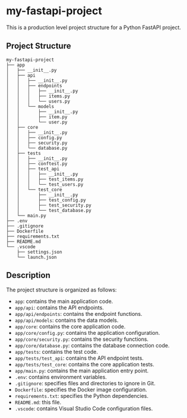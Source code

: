 # my-fastapi-project

This is a production level project structure for a Python FastAPI project.

## Project Structure

```
my-fastapi-project
├── app
│   ├── __init__.py
│   ├── api
│   │   ├── __init__.py
│   │   ├── endpoints
│   │   │   ├── __init__.py
│   │   │   ├── items.py
│   │   │   └── users.py
│   │   └── models
│   │       ├── __init__.py
│   │       ├── item.py
│   │       └── user.py
│   ├── core
│   │   ├── __init__.py
│   │   ├── config.py
│   │   ├── security.py
│   │   └── database.py
│   ├── tests
│   │   ├── __init__.py
│   │   ├── conftest.py
│   │   ├── test_api
│   │   │   ├── __init__.py
│   │   │   ├── test_items.py
│   │   │   └── test_users.py
│   │   └── test_core
│   │       ├── __init__.py
│   │       ├── test_config.py
│   │       ├── test_security.py
│   │       └── test_database.py
│   └── main.py
├── .env
├── .gitignore
├── Dockerfile
├── requirements.txt
├── README.md
└── .vscode
    ├── settings.json
    └── launch.json
```

## Description

The project structure is organized as follows:

- `app`: contains the main application code.
- `app/api`: contains the API endpoints.
- `app/api/endpoints`: contains the endpoint functions.
- `app/api/models`: contains the data models.
- `app/core`: contains the core application code.
- `app/core/config.py`: contains the application configuration.
- `app/core/security.py`: contains the security functions.
- `app/core/database.py`: contains the database connection code.
- `app/tests`: contains the test code.
- `app/tests/test_api`: contains the API endpoint tests.
- `app/tests/test_core`: contains the core application tests.
- `app/main.py`: contains the main application entry point.
- `.env`: contains environment variables.
- `.gitignore`: specifies files and directories to ignore in Git.
- `Dockerfile`: specifies the Docker image configuration.
- `requirements.txt`: specifies the Python dependencies.
- `README.md`: this file.
- `.vscode`: contains Visual Studio Code configuration files.